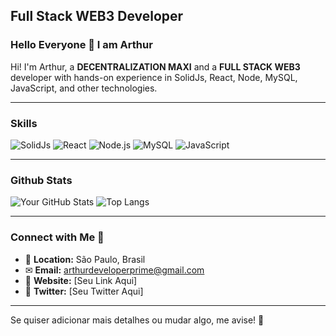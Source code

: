 ## Full Stack WEB3 Developer

### Hello Everyone 👋 I am Arthur

Hi! I'm Arthur, a **DECENTRALIZATION MAXI** and a **FULL STACK WEB3** developer with hands-on experience in SolidJs, React, Node, MySQL, JavaScript, and other technologies.

---

### Skills

![SolidJs](https://img.shields.io/badge/-SolidJs-2C4F7C?style=flat&logo=solid&logoColor=white) ![React](https://img.shields.io/badge/-React-61DAFB?style=flat&logo=react&logoColor=black) ![Node.js](https://img.shields.io/badge/-Node.js-339933?style=flat&logo=node.js&logoColor=white) ![MySQL](https://img.shields.io/badge/-MySQL-4479A1?style=flat&logo=mysql&logoColor=white) ![JavaScript](https://img.shields.io/badge/-JavaScript-F7DF1E?style=flat&logo=javascript&logoColor=black)

---

### Github Stats

![Your GitHub Stats](https://github-readme-stats.vercel.app/api?username=Thurtux&show_icons=true&theme=dark)
![Top Langs](https://github-readme-stats.vercel.app/api/top-langs/?username=Thurtux&layout=compact&theme=dark)

---

### Connect with Me 👤

- 📝 **Location:** São Paulo, Brasil
- ✉ **Email:** arthurdeveloperprime@gmail.com
- 🔗 **Website:** [Seu Link Aqui]
- 💍 **Twitter:** [Seu Twitter Aqui]

---

Se quiser adicionar mais detalhes ou mudar algo, me avise! 🚀


